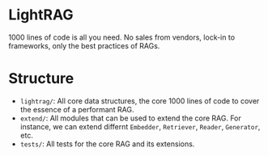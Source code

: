 # LightRAG
1000 lines of code is all you need. No sales from vendors, lock-in to frameworks, only the best practices of RAGs. 

# Structure
- `lightrag/`: All core data structures, the core 1000 lines of code to cover the essence of a performant RAG.
- `extend/`: All modules that can be used to extend the core RAG. For instance, we can extend differnt `Embedder`, `Retriever`, `Reader`, `Generator`, etc.
-  `tests/`: All tests for the core RAG and its extensions.
